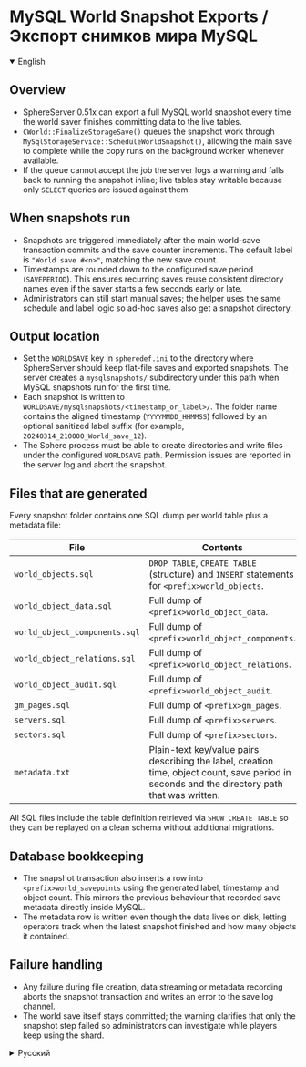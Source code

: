 # MySQL World Snapshot Exports / Экспорт снимков мира MySQL

<details open>
<summary>English</summary>

## Overview
- SphereServer 0.51x can export a full MySQL world snapshot every time the world saver finishes committing data to the live tables.
- `CWorld::FinalizeStorageSave()` queues the snapshot work through `MySqlStorageService::ScheduleWorldSnapshot()`, allowing the main save to complete while the copy runs on the background worker whenever available.
- If the queue cannot accept the job the server logs a warning and falls back to running the snapshot inline; live tables stay writable because only `SELECT` queries are issued against them.

## When snapshots run
- Snapshots are triggered immediately after the main world-save transaction commits and the save counter increments. The default label is `"World save #<n>"`, matching the new save count.
- Timestamps are rounded down to the configured save period (`SAVEPERIOD`). This ensures recurring saves reuse consistent directory names even if the saver starts a few seconds early or late.
- Administrators can still start manual saves; the helper uses the same schedule and label logic so ad-hoc saves also get a snapshot directory.

## Output location
- Set the `WORLDSAVE` key in `spheredef.ini` to the directory where SphereServer should keep flat-file saves and exported snapshots. The server creates a `mysqlsnapshots/` subdirectory under this path when MySQL snapshots run for the first time.
- Each snapshot is written to `WORLDSAVE/mysqlsnapshots/<timestamp_or_label>/`. The folder name contains the aligned timestamp (`YYYYMMDD_HHMMSS`) followed by an optional sanitized label suffix (for example, `20240314_210000_World_save_12`).
- The Sphere process must be able to create directories and write files under the configured `WORLDSAVE` path. Permission issues are reported in the server log and abort the snapshot.

## Files that are generated
Every snapshot folder contains one SQL dump per world table plus a metadata file:

| File | Contents |
| ---- | -------- |
| `world_objects.sql` | `DROP TABLE`, `CREATE TABLE` (structure) and `INSERT` statements for `<prefix>world_objects`. |
| `world_object_data.sql` | Full dump of `<prefix>world_object_data`. |
| `world_object_components.sql` | Full dump of `<prefix>world_object_components`. |
| `world_object_relations.sql` | Full dump of `<prefix>world_object_relations`. |
| `world_object_audit.sql` | Full dump of `<prefix>world_object_audit`. |
| `gm_pages.sql` | Full dump of `<prefix>gm_pages`. |
| `servers.sql` | Full dump of `<prefix>servers`. |
| `sectors.sql` | Full dump of `<prefix>sectors`. |
| `metadata.txt` | Plain-text key/value pairs describing the label, creation time, object count, save period in seconds and the directory path that was written. |

All SQL files include the table definition retrieved via `SHOW CREATE TABLE` so they can be replayed on a clean schema without additional migrations.

## Database bookkeeping
- The snapshot transaction also inserts a row into `<prefix>world_savepoints` using the generated label, timestamp and object count. This mirrors the previous behaviour that recorded save metadata directly inside MySQL.
- The metadata row is written even though the data lives on disk, letting operators track when the latest snapshot finished and how many objects it contained.

## Failure handling
- Any failure during file creation, data streaming or metadata recording aborts the snapshot transaction and writes an error to the save log channel.
- The world save itself stays committed; the warning clarifies that only the snapshot step failed so administrators can investigate while players keep using the shard.

</details>

<details>
<summary>Русский</summary>

## Обзор
- SphereServer 0.51x умеет выгружать полный снимок мира из MySQL каждый раз, когда основной процесс сохранения завершает фиксацию данных в рабочих таблицах.
- Метод `CWorld::FinalizeStorageSave()` ставит задачу в очередь через `MySqlStorageService::ScheduleWorldSnapshot()`, поэтому главное сохранение завершается сразу, а копирование выполняется в фоновом потоке, если он доступен.
- Если очередь недоступна, сервер пишет предупреждение и выполняет снимок синхронно; рабочие таблицы всё равно остаются доступными для записи, потому что из них читаются только `SELECT`‑запросы.

## Когда создаются снимки
- Снимок запускается сразу после коммита основной транзакции и увеличения счётчика сохранений. Метка по умолчанию — `"World save #<n>"`, где `<n>` соответствует новому значению счётчика.
- Метка времени округляется вниз до настроенного интервала сохранения (`SAVEPERIOD`), поэтому папки снимков имеют стабильные имена даже при небольших отклонениях во времени запуска.
- Администраторы могут запускать ручные сохранения — вспомогательный метод использует те же правила и для них, поэтому разовые сохранения также получают каталог снимка.

## Где лежат файлы
- Параметр `WORLDSAVE` в `spheredef.ini` задаёт каталог, куда сервер пишет классические `sphereworld.scp` и MySQL‑снимки. При первом запуске снимков сервер создаёт в нём подпапку `mysqlsnapshots/`.
- Каждый снимок попадает в `WORLDSAVE/mysqlsnapshots/<timestamp_or_label>/`. Имя папки содержит выровненную метку времени (`ГГГГММДД_ЧЧММСС`) и, при наличии, очищенную версию метки (например, `20240314_210000_World_save_12`).
- Процесс Sphere должен иметь права на создание папок и запись файлов в выбранном каталоге `WORLDSAVE`. Проблемы с доступом отражаются в журнале и отменяют снимок.

## Какие файлы создаются
Внутри каждой папки снимка находятся дампы таблиц и файл с метаданными:

| Файл | Содержимое |
| ---- | ---------- |
| `world_objects.sql` | Команды `DROP TABLE`, `CREATE TABLE` и `INSERT` для `<prefix>world_objects`. |
| `world_object_data.sql` | Полный дамп `<prefix>world_object_data`. |
| `world_object_components.sql` | Полный дамп `<prefix>world_object_components`. |
| `world_object_relations.sql` | Полный дамп `<prefix>world_object_relations`. |
| `world_object_audit.sql` | Полный дамп `<prefix>world_object_audit`. |
| `gm_pages.sql` | Полный дамп `<prefix>gm_pages`. |
| `servers.sql` | Полный дамп `<prefix>servers`. |
| `sectors.sql` | Полный дамп `<prefix>sectors`. |
| `metadata.txt` | Текстовый файл с парами ключ/значение: метка, время создания, количество объектов, период сохранения в секундах и путь к каталогу снимка. |

Каждый SQL‑файл начинается с определения таблицы (`SHOW CREATE TABLE`), поэтому дамп можно восстановить на чистой базе без дополнительных миграций.

## Учёт в базе данных
- Транзакция снимка добавляет запись в `<prefix>world_savepoints`, используя сгенерированную метку, метку времени и число объектов. Это сохраняет прежнюю возможность отслеживать сохранения прямо в MySQL.
- Строка с метаданными создаётся, даже если данные лежат на диске, что позволяет операторам видеть дату и объём последнего снимка.

## Обработка ошибок
- Любая ошибка при создании каталогов, потоковом чтении данных или записи метаданных приводит к откату транзакции снимка и записи сообщения в лог сохранений.
- Основное сохранение мира остаётся зафиксированным; предупреждение лишь сообщает, что не удалось создать резервную копию, чтобы администраторы могли разобраться без остановки шарда.

</details>
